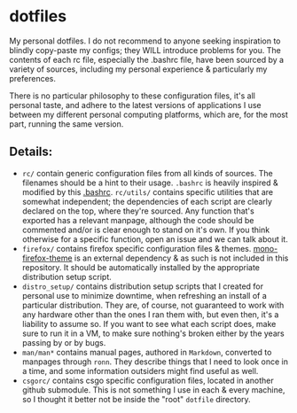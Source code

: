 # dotfiles
My personal dotfiles. I do not recommend to anyone seeking inspiration to blindly copy-paste my configs; they WILL introduce problems for you. The contents of each rc file, especially the .bashrc file, have been sourced by a variety of sources, including my personal experience & particularly my preferences.

There is no particular philosophy to these configuration files, it's all personal taste, and adhere to the latest versions of applications I use between my different personal computing platforms, which are, for the most part, running the same version.

## Details:

- `rc/` contain generic configuration files from all kinds of sources. The filenames should be a hint to their usage. `.bashrc` is heavily inspired & modified by this [.bashrc](https://gist.github.com/zachbrowne/8bc414c9f30192067831fafebd14255c). `rc/utils/` contains specific utilities that are somewhat independent; the dependencies of each script are clearly declared on the top, where they're sourced. Any function that's exported has a relevant manpage, although the code should be commented and/or is clear enough to stand on it's own. If you think otherwise for a specific function, open an issue and we can talk about it.
- `firefox/` contains firefox specific configuration files & themes. [mono-firefox-theme](https://github.com/witalihirsch/Mono-firefox-theme) is an external dependency & as such is not included in this repository. It should be automatically installed by the appropriate distribution setup script.
- `distro_setup/` contains distribution setup scripts that I created for personal use to minimize downtime, when refreshing an install of a particular distribution. They are, of course, not guaranteed to work with any hardware other than the ones I ran them with, but even then, it's a liability to assume so. If you want to see what each script does, make sure to run it in a VM, to make sure nothing's broken either by the years passing by or by bugs.
- `man/man*` contains manual pages, authored in `Markdown`, converted to manpages through `ronn`. They describe things that I need to look once in a time, and some information outsiders might find useful as well.
- `csgorc/` contains csgo specific configuration files, located in another github submodule. This is not something I use in each & every machine, so I thought it better not be inside the "root" `dotfile` directory.
